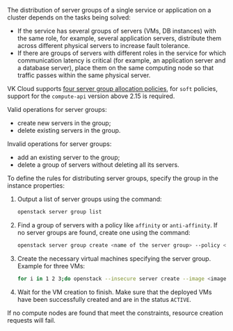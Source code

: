 The distribution of server groups of a single service or application on a cluster depends on the tasks being solved:

- If the service has several groups of servers (VMs, DB instances) with the same role, for example, several application servers, distribute them across different physical servers to increase fault tolerance.
- If there are groups of servers with different roles in the service for which communication latency is critical (for example, an application server and a database server), place them on the same computing node so that traffic passes within the same physical server.

VK Cloud supports [four server group allocation policies](../../concepts/vm-concept#server-group), for `soft` policies, support for the `compute-api` version above 2.15 is required.

<warn>

Valid operations for server groups:

- create new servers in the group;
- delete existing servers in the group.

Invalid operations for server groups:

- add an existing server to the group;
- delete a group of servers without deleting all its servers.

</warn>

To define the rules for distributing server groups, specify the group in the instance properties:

1. Output a list of server groups using the command:

    ```bash
    openstack server group list
    ```

1. Find a group of servers with a policy like `affinity` or `anti-affinity`. If no server groups are found, create one using the command:

    ```bash
    ​openstack server group create <name of the server group> --policy <policy name>
    ```

1. Create the necessary virtual machines specifying the server group. Example for three VMs:

    ```bash
    for i in 1 2 3;do openstack --insecure server create --image <image ID> --flavor Basic-1-1 --hint group=<politic group ID> --nic net-id=<network ID> vm-affinity-$i;done
    ```

1. Wait for the VM creation to finish. Make sure that the deployed VMs have been successfully created and are in the status `ACTIVE`.

<info>

If no compute nodes are found that meet the constraints, resource creation requests will fail.

</info>
